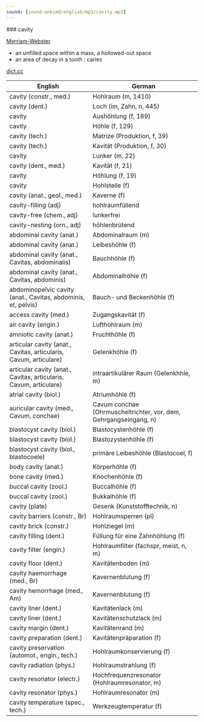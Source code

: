 ```yaml
---
sound: [sound:ankimd/english/mp3/cavity.mp3]
---
```


\### cavity

[Merriam-Webster](https://www.merriam-webster.com/dictionary/cavity)

- an unfilled space within a mass, a hollowed-out space
- an area of decay in a tooth : caries

[dict.cc](https://www.dict.cc/cavity)

| English        | German       |
| -------------- | ------------ |
| cavity (constr., med.) | Hohlraum (m, 1410) |
| cavity (dent.) | Loch (im, Zahn, n, 445) |
| cavity | Aushöhlung (f, 189) |
| cavity | Höhle (f, 129) |
| cavity (tech.) | Matrize (Produktion, f, 39) |
| cavity (tech.) | Kavität (Produktion, f, 30) |
| cavity | Lunker (m, 22) |
| cavity (dent., med.) | Kavität (f, 21) |
| cavity | Höhlung (f, 19) |
| cavity | Hohlstelle (f) |
| cavity (anat., geol., med.) | Kaverne (f) |
| cavity-filling (adj) | hohlraumfüllend |
| cavity-free (chem., adj) | lunkerfrei |
| cavity-nesting (orn., adj) | höhlenbrütend |
| abdominal cavity (anat.) | Abdominalraum (m) |
| abdominal cavity (anat.) | Leibeshöhle (f) |
| abdominal cavity (anat., Cavitas, abdominalis) | Bauchhöhle (f) |
| abdominal cavity (anat., Cavitas, abdominis) | Abdominalhöhle (f) |
| abdominopelvic cavity (anat., Cavitas, abdominis, et, pelvis) | Bauch- und Beckenhöhle (f) |
| access cavity (med.) | Zugangskavität (f) |
| air cavity (engin.) | Lufthohlraum (m) |
| amniotic cavity (anat.) | Fruchthöhle (f) |
| articular cavity (anat., Cavitas, articularis, Cavum, articulare) | Gelenkhöhle (f) |
| articular cavity (anat., Cavitas, articularis, Cavum, articulare) | intraartikulärer Raum (Gelenkhhle, m) |
| atrial cavity (biol.) | Atriumhöhle (f) |
| auricular cavity (med., Cavum, conchae) | Cavum conchae (Ohrmuscheltrichter, vor, dem, Gehrgangseingang, n) |
| blastocyst cavity (biol.) | Blastocystenhöhle (f) |
| blastocyst cavity (biol.) | Blastozystenhöhle (f) |
| blastocyst cavity (biol., blastocoele) | primäre Leibeshöhle (Blastocoel, f) |
| body cavity (anat.) | Körperhöhle (f) |
| bone cavity (med.) | Knochenhöhle (f) |
| buccal cavity (zool.) | Buccalhöhle (f) |
| buccal cavity (zool.) | Bukkalhöhle (f) |
| cavity (plate) | Gesenk (Kunststofftechnik, n) |
| cavity barriers (constr., Br) | Hohlraumsperren (pl) |
| cavity brick (constr.) | Hohlziegel (m) |
| cavity filling (dent.) | Füllung für eine Zahnhöhlung (f) |
| cavity filter (engin.) | Hohlraumfilter (fachspr, meist, n, m) |
| cavity floor (dent.) | Kavitätenboden (m) |
| cavity haemorrhage (med., Br) | Kavernenblutung (f) |
| cavity hemorrhage (med., Am) | Kavernenblutung (f) |
| cavity liner (dent.) | Kavitätenlack (m) |
| cavity liner (dent.) | Kavitätenschutzlack (m) |
| cavity margin (dent.) | Kavitätenrand (m) |
| cavity preparation (dent.) | Kavitätenpräparation (f) |
| cavity preservation (automot., engin., tech.) | Hohlraumkonservierung (f) |
| cavity radiation (phys.) | Hohlraumstrahlung (f) |
| cavity resonator (electr.) | Hochfrequenzresonator (Hohlraumresonator, m) |
| cavity resonator (phys.) | Hohlraumresonator (m) |
| cavity temperature (spec., tech.) | Werkzeugtemperatur (f) |
